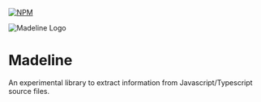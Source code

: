 [![NPM](https://nodei.co/npm/madeline.png?downloads=true&downloadRank=true&stars=true)](https://nodei.co/npm/madeline/)

![Madeline Logo](https://i.imgur.com/yG1DEmn.png)
# Madeline
An experimental library to extract information from Javascript/Typescript source files.
